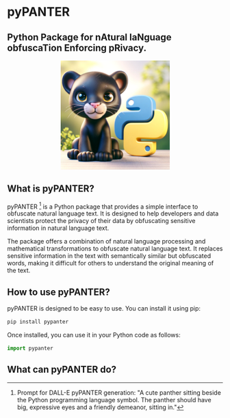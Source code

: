 # pyPANTER
## Python **P**ackage for n**A**tural la**N**guage obfusca**T**ion **E**nforcing p**R**ivacy.
<p align="center">
    <img src="./images/pyPANTER.webp" width="255">
</p>

## What is pyPANTER?

pyPANTER [^1] is a Python package that provides a simple interface to obfuscate natural language text. It is designed to help developers and data scientists protect the privacy of their data by obfuscating sensitive information in natural language text. 

The package offers a combination of natural language processing and mathematical transformations to obfuscate natural language text. It replaces sensitive information in the text with semantically similar but obfuscated words, making it difficult for others to understand the original meaning of the text.

## How to use pyPANTER?

pyPANTER is designed to be easy to use. You can install it using pip:

```bash
pip install pypanter
```

Once installed, you can use it in your Python code as follows:

```python
import pypanter
```

## What can pyPANTER do?



[^1]: Prompt for DALL-E pyPANTER generation: "A cute panther sitting beside the Python programming language symbol. The panther should have big, expressive eyes and a friendly demeanor, sitting in."